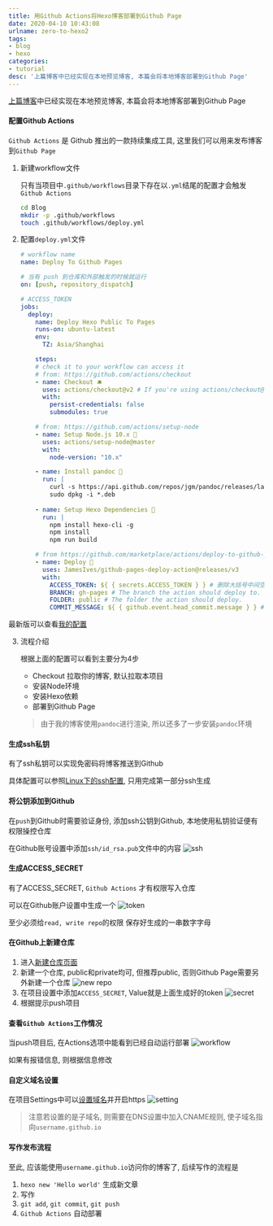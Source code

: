 ```yaml
---
title: 用Github Actions将Hexo博客部署到Github Page
date: 2020-04-10 10:43:08
urlname: zero-to-hexo2
tags: 
- blog
- hexo
categories:
- tutorial
desc: '上篇博客中已经实现在本地预览博客, 本篇会将本地博客部署到Github Page'
---
```


[上篇博客](https://blog.xhyh.best/tutorial/zero-to-hexo1/)中已经实现在本地预览博客, 本篇会将本地博客部署到Github Page

<!--more-->

#### 配置Github Actions

`Github Actions` 是 Github 推出的一款持续集成工具, 这里我们可以用来发布博客到`Github Page`

1. 新建workflow文件
   
   只有当项目中`.github/workflows`目录下存在以`.yml`结尾的配置才会触发`Github Actions`
   
   ``` bash
   cd Blog
   mkdir -p .github/workflows
   touch .github/workflows/deploy.yml 
   ```

   
2. 配置`deploy.yml`文件

   ``` yml
   # workflow name
   name: Deploy To Github Pages
   
   # 当有 push 到仓库和外部触发的时候就运行
   on: [push, repository_dispatch]
   
   # ACCESS_TOKEN
   jobs:
     deploy: 
       name: Deploy Hexo Public To Pages
       runs-on: ubuntu-latest 
       env:
         TZ: Asia/Shanghai    
   
       steps:
       # check it to your workflow can access it
       # from: https://github.com/actions/checkout
       - name: Checkout 🛎️
         uses: actions/checkout@v2 # If you're using actions/checkout@v2 you must set persist-credentials    to false in most cases for the deployment to work correctly.
         with:
           persist-credentials: false
           submodules: true
   
       # from: https://github.com/actions/setup-node  
       - name: Setup Node.js 10.x 🔧
         uses: actions/setup-node@master
         with:
           node-version: "10.x"
   
       - name: Install pandoc 🔧
         run: |
           curl -s https://api.github.com/repos/jgm/pandoc/releases/latest | grep "browser_download_url.   *deb" | cut -d '"' -f 4 | wget -qi -
           sudo dpkg -i *.deb
           
       - name: Setup Hexo Dependencies 🔧
         run: |
           npm install hexo-cli -g
           npm install
           npm run build
   
       # from https://github.com/marketplace/actions/deploy-to-github-pages   
       - name: Deploy 🚀
         uses: JamesIves/github-pages-deploy-action@releases/v3
         with:
           ACCESS_TOKEN: ${ { secrets.ACCESS_TOKEN } } # 删除大括号中间空格
           BRANCH: gh-pages # The branch the action should deploy to.
           FOLDER: public # The folder the action should deploy.
           COMMIT_MESSAGE: ${ { github.event.head_commit.message } } # 删除大括号中间空格
   ```
  最新版可以查看[我的配置](https://github.com/achjqz/blog/blob/master/.github/workflows/deploy.yml)

3. 流程介绍

   根据上面的配置可以看到主要分为4步

   - Checkout 拉取你的博客, 默认拉取本项目
   - 安装Node环境
   - 安装Hexo依赖
   - 部署到Github Page

   > 由于我的博客使用`pandoc`进行渲染, 所以还多了一步安装`pandoc`环境


#### 生成ssh私钥

有了ssh私钥可以实现免密码将博客推送到Github 

具体配置可以参照[Linux下的ssh配置](https://blog.xhyh.best/tutorial/linux-ssh/), 只用完成第一部分ssh生成

#### 将公钥添加到Github

在`push`到Github时需要验证身份, 添加ssh公钥到Github, 本地使用私钥验证便有权限操控仓库

在Github账号设置中添加`ssh/id_rsa.pub`文件中的内容
![ssh](https://pic.rmb.bdstatic.com/6b5c9c8d97447ab0aad3da6af5439897.png)

#### 生成ACCESS_SECRET

有了ACCESS_SECRET, `Github Actions` 才有权限写入仓库

可以在Github账户设置中生成一个
![token](https://pic.rmb.bdstatic.com/3e96456f3136c30e6daee91f21d00176.png)

至少必须给`read, write repo`的权限
保存好生成的一串数字字母

#### 在Github上新建仓库

1. 进入[新建仓库页面](https://github.com/new)
2. 新建一个仓库, public和private均可, 但推荐public, 否则Github Page需要另外新建一个仓库
   ![new repo](https://pic.rmb.bdstatic.com/245f3c54feac8e15db0dae57ff18533c.png)
3. 在项目设置中添加`ACCESS_SECRET`, Value就是上面生成好的token
   ![secret](https://pic.rmb.bdstatic.com/5b364db983b09727ee07df2a9dc54a99.png)
4. 根据提示push项目


#### 查看`Github Actions`工作情况

当push项目后, 在Actions选项中能看到已经自动运行部署
![workflow](https://pic.rmb.bdstatic.com/8cdc7826c558371149a5198b9fd6e43c.png)

如果有报错信息, 则根据信息修改

#### 自定义域名设置

在项目Settings中可以[设置域名](https://help.github.com/en/github/working-with-github-pages/configuring-a-custom-domain-for-your-github-pages-site)并开启https
![setting](https://pic.rmb.bdstatic.com/2e181936fe576fb0f0cf484f87d538ad.png)

> 注意若设置的是子域名, 则需要在DNS设置中加入CNAME规则, 使子域名指向`username.github.io`

#### 写作发布流程

至此, 应该能使用`username.github.io`访问你的博客了, 后续写作的流程是

1. `hexo new 'Hello world'` 生成新文章
2. 写作
3. `git add`,  `git commit`, `git push`
4. `Github Actions` 自动部署


